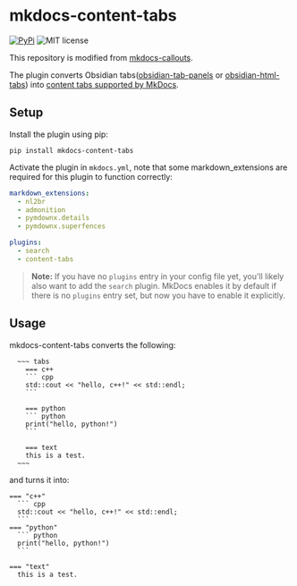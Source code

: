 # mkdocs-content-tabs
<!--
[![GitHub latest commit](https://img.shields.io/github/last-commit/sondregronas/mkdocs-callouts)](https://github.com/sondregronas/mkdocs-callouts/commit/)
-->

[![PyPi](https://img.shields.io/pypi/v/mkdocs-callouts)](https://pypi.org/project/mkdocs-callouts/)
![MIT license](https://img.shields.io/github/license/sondregronas/mkdocs-callouts)

This repository is modified from [mkdocs-callouts](https://github.com/sondregronas/mkdocs-callouts).


The plugin converts Obsidian tabs([obsidian-tab-panels](https://github.com/GnoxNahte/obsidian-tab-panels) or [obsidian-html-tabs](https://github.com/ptournet/obsidian-html-tabs)) into [content tabs supported by MkDocs](https://squidfunk.github.io/mkdocs-material/reference/content-tabs/#content-tabs).



## Setup
Install the plugin using pip:

`pip install mkdocs-content-tabs`

Activate the plugin in `mkdocs.yml`, note that some markdown_extensions are required for this plugin to function correctly:

```yaml
markdown_extensions:
  - nl2br
  - admonition
  - pymdownx.details
  - pymdownx.superfences

plugins:
  - search
  - content-tabs
```

> **Note:** If you have no `plugins` entry in your config file yet, you'll likely also want to add the `search` plugin. MkDocs enables it by default if there is no `plugins` entry set, but now you have to enable it explicitly.


## Usage
mkdocs-content-tabs converts the following:


````` text
  ~~~ tabs
    === c++
    ``` cpp
    std::cout << "hello, c++!" << std::endl;
    ```

    === python
    ``` python
    print("hello, python!")
    ```

    === text
    this is a test.
  ~~~
`````


and turns it into:
`````
=== "c++"
  ``` cpp
  std::cout << "hello, c++!" << std::endl;
  ```
=== "python"
  ``` python
  print("hello, python!")
  ```

=== "text"
  this is a test.
`````